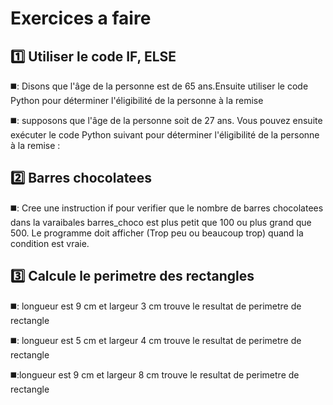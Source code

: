 # Exercices a faire 

:one: Utiliser le code IF, ELSE 
-------------------------------
◼️: Disons que l'âge de la personne est de 65 ans.Ensuite utiliser le code Python  pour déterminer l'éligibilité de la personne à la remise 

◼️: supposons que l'âge de la personne soit de 27 ans. Vous pouvez ensuite exécuter le code Python suivant pour déterminer l'éligibilité de la personne à la remise :

:two: Barres chocolatees 
------------------------
◼️: Cree une instruction if pour verifier que le nombre de barres chocolatees dans la varaibales barres_choco est plus petit que 100 ou plus grand que 500. Le programme doit afficher (Trop peu ou beaucoup trop) quand la condition est vraie.

:three: Calcule le perimetre des rectangles
-------------------------------------------
◼️: longueur est 9 cm et largeur 3 cm 
trouve le resultat de perimetre de rectangle 

◼️: longueur est 5 cm et largeur 4 cm 
trouve le resultat de perimetre de rectangle 

◼️:longueur est 9 cm et largeur 8 cm 
trouve le resultat de perimetre de rectangle 
